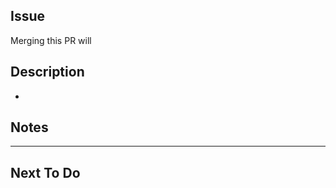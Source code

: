<!-- 리뷰하기 좋은 PR 이 건강한 리뷰를 받을 수 있습니다. -->
<!-- 1. 짧을수록 좋습니다. -->
<!-- 2. 적절한 설명이 있으면 좋습니다. -->

## Issue

<!--Merging this PR will close [ch-story id] and #issue_num-->
Merging this PR will

## Description

<!-- 해당 PR에서 추가/변경된 기능 및 기능의 이해를 돕기 위한 설명 -->
<!--[Optional] 예상되는 side effects 또는 bugs-->

*

## Notes

<!--아래와 같은 사항이 있으면 추가로 작성해주세요. -->
<!--주의깊게 리뷰받고 싶은 사항 -->
<!--리뷰에 도움되는 이미지 & 가이드 -->


---

## Next To Do

[//]: # (* [ ] 체크사항)